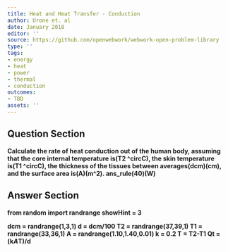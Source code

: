 ```yaml
---
title: Heat and Heat Transfer - Conduction
author: Urone et. al
date: January 2018
editor: ''
source: https://github.com/openwebwork/webwork-open-problem-library
type: ''
tags:
- energy
- heat
- power
- thermal
- conduction
outcomes:
- TBD
assets: ''
---
```


## Question Section 

<b>
Calculate the rate of heat conduction out of the human body, assuming that the core internal temperature is(T2 ^circC), the skin temperature is(T1 ^circC), the thickness of the tissues between averages(dcm)(cm), and the surface area is(A)(m^2).
ans_rule(40)(W)



## Answer Section

from random import randrange
showHint = 3

dcm = randrange(1,3,1)
d = dcm/100
T2 = randrange(37,39,1)
T1 = randrange(33,36,1)
A = randrange(1.10,1.40,0.01)
k = 0.2
T = T2-T1
Qt = (k*A*T)/d